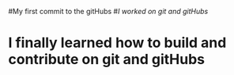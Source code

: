 #My first commit to the gitHubs
#*I worked on git and gitHubs*
# I finally learned how to build and contribute on git and gitHubs
